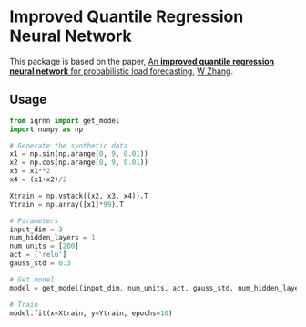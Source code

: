 # Improved Quantile Regression Neural Network

This package is based on the paper, [An **improved quantile regression neural network** for probabilistic load forecasting](https://ieeexplore.ieee.org/abstract/document/8419220/), [W Zhang](https://scholar.google.com/citations?user=aanT6TIAAAAJ&hl=en&oi=sra).

## Usage

```python
from iqrnn import get_model
import numpy as np

# Generate the synthetic data
x1 = np.sin(np.arange(0, 9, 0.01))
x2 = np.cos(np.arange(0, 9, 0.01))
x3 = x1**2
x4 = (x1+x2)/2

Xtrain = np.vstack((x2, x3, x4)).T
Ytrain = np.array([x1]*99).T

# Parameters
input_dim = 3
num_hidden_layers = 1
num_units = [200]
act = ['relu']
gauss_std = 0.3

# Get model
model = get_model(input_dim, num_units, act, gauss_std, num_hidden_layers)

# Train
model.fit(x=Xtrain, y=Ytrain, epochs=10)
```
